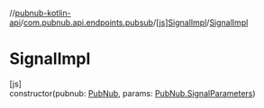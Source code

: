 //[pubnub-kotlin-api](../../../index.md)/[com.pubnub.api.endpoints.pubsub](../index.md)/[[js]SignalImpl](index.md)/[SignalImpl](-signal-impl.md)

# SignalImpl

[js]\
constructor(pubnub: [PubNub](../../[root]/-pub-nub/index.md), params: [PubNub.SignalParameters](../../[root]/-pub-nub/-signal-parameters/index.md))
